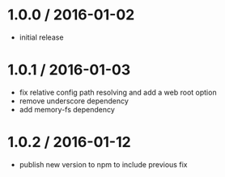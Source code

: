 1.0.0 / 2016-01-02
==================

  * initial release

1.0.1 / 2016-01-03
==================

  * fix relative config path resolving and add a web root option
  * remove underscore dependency
  * add memory-fs dependency

1.0.2 / 2016-01-12
==================

  * publish new version to npm to include previous fix